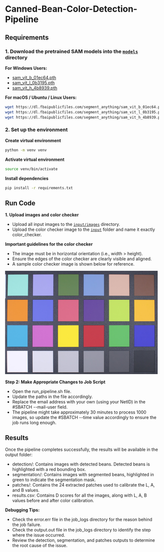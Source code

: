 # Canned-Bean-Color-Detection-Pipeline

## Requirements
### 1. Download the pretrained SAM models into the [`models`](./models/) directory
**For Windows Users:**
- [sam_vit_b_01ec64.pth](https://dl.fbaipublicfiles.com/segment_anything/sam_vit_b_01ec64.pth)
- [sam_vit_l_0b3195.pth](https://dl.fbaipublicfiles.com/segment_anything/sam_vit_l_0b3195.pth)
- [sam_vit_h_4b8939.pth](https://dl.fbaipublicfiles.com/segment_anything/sam_vit_h_4b8939.pth)

**For macOS / Ubuntu / Linux Users:**
```bash
wget https://dl.fbaipublicfiles.com/segment_anything/sam_vit_b_01ec64.pth
wget https://dl.fbaipublicfiles.com/segment_anything/sam_vit_l_0b3195.pth
wget https://dl.fbaipublicfiles.com/segment_anything/sam_vit_h_4b8939.pth
```

### 2. Set up the environment
**Create virtual environment**
```bash
python -m venv venv
```
**Activate virtual environment**
```bash
source venv/bin/activate
```
**Install dependencies**
```bash
pip install -r requirements.txt
```

## Run Code
**1. Upload images and color checker**
* Upload all input images to the [`input/images`](./input/images) directory.
* Upload the color checker image to the [`input`](./input) folder and name it exactly color_checker.

**Important guidelines for the color checker**
* The image must be in horizontal orientation (i.e., width > height).
* Ensure the edges of the color checker are clearly visible and aligned.
* A sample color checker image is shown below for reference.
<img src="assets/color_checker.JPG" alt="Color Checker" width="500">

**Step 2: Make Appropriate Changes to Job Script**
* Open the run_pipeline.sh file.
* Update the paths in the file accordingly.
* Replace the email address with your own (using your NetID) in the #SBATCH --mail-user field.
* The pipeline might take approximately 30 minutes to process 1000 images, so update the #SBATCH --time value accordingly to ensure the job runs long enough.

## Results
Once the pipeline completes successfully, the results will be available in the output folder:
- detection/: Contains images with detected beans. Detected beans is highlighted with a red bounding box.
- segmentation/: Contains images with segmented beans, highlighted in green to indicate the segmentation mask.
- patches/: Contains the 24 extracted patches used to calibrate the L, A, and B values.
- results.csv: Contains D scores for all the images, along with L, A, B values before and after color calibration.

**Debugging Tips:**
* Check the error.err file in the job_logs directory for the reason behind the job failure.
* Check the output.out file in the job_logs directory to identify the step where the issue occurred.
* Review the detection, segmentation, and patches outputs to determine the root cause of the issue.